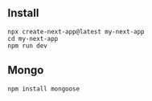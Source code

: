 ## Install

```
npx create-next-app@latest my-next-app
cd my-next-app
npm run dev
```



## Mongo

```
npm install mongoose
```

